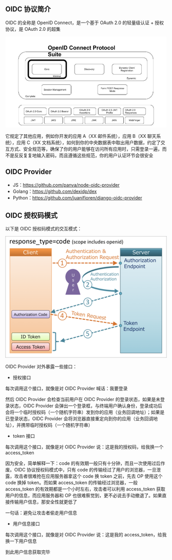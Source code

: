 ## OIDC 协议简介

OIDC 的全称是 OpenID Connect，是一个基于 OAuth 2.0 的轻量级认证 + 授权协议，是 OAuth 2.0 的超集

![img](.assets/OIDC/up-b40c2387325cbffee55db8a4cb575fea997.png)

它规定了其他应用，例如你开发的应用 A（XX 邮件系统），应用 B（XX 聊天系统），应用 C（XX 文档系统），如何到你的中央数据表中取出用户数据，约定了交互方式、安全规范等，确保了你的用户能够在访问所有应用时，只需登录一遍，而不是反反复复地输入密码，而且遵循这些规范，你的用户认证环节会很安全

## OIDC Provider

- JS：<https://github.com/panva/node-oidc-provider>
- Golang：<https://github.com/dexidp/dex>
- Python：<https://github.com/juanifioren/django-oidc-provider>

## OIDC 授权码模式

以下是 OIDC 授权码模式的交互模式：

![img](.assets/OIDC/up-41f4544a58675d5582c01afdc69e2f4e5e4.png)



OIDC Provider 对外暴露一些接口：

- 授权接口

每次调用这个接口，就像是对 OIDC Provider 喊话：我要登录

然后 OIDC Provider 会检查当前用户在 OIDC Provider 的登录状态，如果是未登录状态，OIDC Provider 会弹出一个登录框，与终端用户确认身份，登录成功后会将一个临时授权码（一个随机字符串）发到你的应用（业务回调地址）；如果是已登录状态，OIDC Provider 会将浏览器直接重定向到你的应用（业务回调地址），并携带临时授权码（一个随机字符串）

- token 接口

每次调用这个接口，就像是对 OIDC Provider 说：这是我的授权码，给我换一个 access_token

因为安全，简单解释一下：code 的有效期一般只有十分钟，而且一次使用过后作废。OIDC 协议授权码模式中，只有 code 的传输经过了用户的浏览器，一旦泄露，攻击者很难抢在应用服务器拿这个 code 换 token 之前，先去 OP 使用这个 code 换掉 token。而如果 access_token 的传输经过浏览器，一般 access_token 的有效期都是一个小时左右，攻击者可以利用 access_token 获取用户的信息，而应用服务器和 OP 也很难察觉到，更不必说去手动撤退了。如果直接传输用户信息，那安全性就更低了

一句话：避免让攻击者偷走用户信息

- 用户信息接口

每次调用这个接口，就像是对 OIDC Provider 说：这是我的 access_token，给我换一下用户信息

到此用户信息获取完毕

